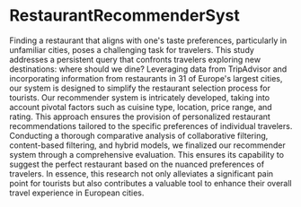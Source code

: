 # RestaurantRecommenderSyst
Finding a restaurant that aligns with one's taste preferences, particularly in unfamiliar cities, poses a challenging task for travelers. This study addresses a persistent query that confronts travelers exploring new destinations: where should we dine? Leveraging data from TripAdvisor and incorporating information from restaurants in 31 of Europe's largest cities, our system is designed to simplify the restaurant selection process for tourists. Our recommender system is intricately developed, taking into account pivotal factors such as cuisine type, location, price range, and rating. This approach ensures the provision of personalized restaurant recommendations tailored to the specific preferences of individual travelers. Conducting a thorough comparative analysis of collaborative filtering, content-based filtering, and hybrid models, we finalized our recommender system through a comprehensive evaluation. This ensures its capability to suggest the perfect restaurant based on the nuanced preferences of travelers. In essence, this research not only alleviates a significant pain point for tourists but also contributes a valuable tool to enhance their overall travel experience in European cities.
